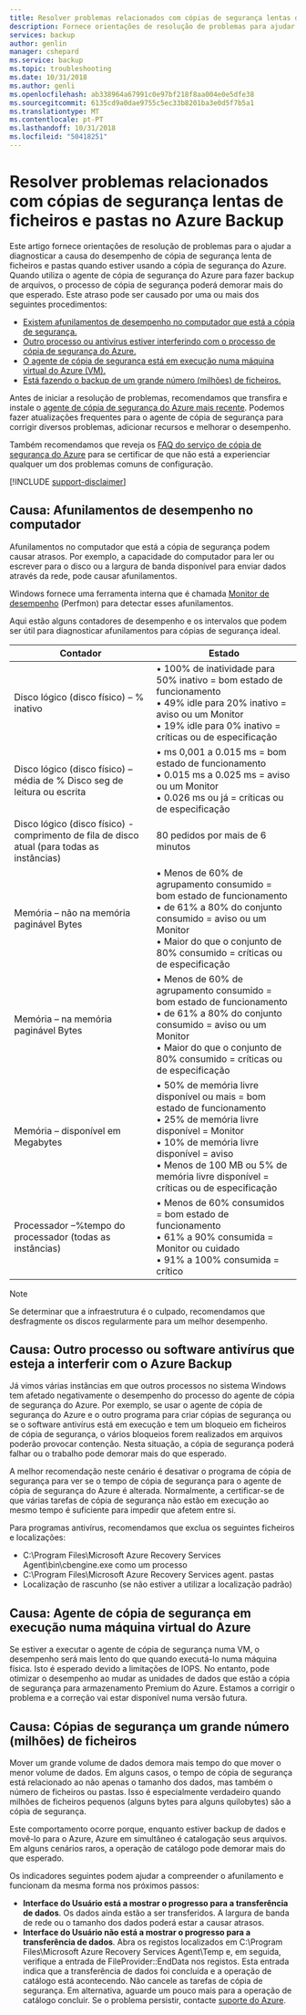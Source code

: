 ```yaml
---
title: Resolver problemas relacionados com cópias de segurança lentas de ficheiros e pastas no Azure Backup
description: Fornece orientações de resolução de problemas para ajudar a diagnosticar a causa dos problemas de desempenho de cópia de segurança do Azure
services: backup
author: genlin
manager: cshepard
ms.service: backup
ms.topic: troubleshooting
ms.date: 10/31/2018
ms.author: genli
ms.openlocfilehash: ab338964a67991c0e97bf218f8aa004e0e5dfe38
ms.sourcegitcommit: 6135cd9a0dae9755c5ec33b8201ba3e0d5f7b5a1
ms.translationtype: MT
ms.contentlocale: pt-PT
ms.lasthandoff: 10/31/2018
ms.locfileid: "50418251"
---
```

# <a name="troubleshoot-slow-backup-of-files-and-folders-in-azure-backup"></a>Resolver problemas relacionados com cópias de segurança lentas de ficheiros e pastas no Azure Backup
Este artigo fornece orientações de resolução de problemas para o ajudar a diagnosticar a causa do desempenho de cópia de segurança lenta de ficheiros e pastas quando estiver usando a cópia de segurança do Azure. Quando utiliza o agente de cópia de segurança do Azure para fazer backup de arquivos, o processo de cópia de segurança poderá demorar mais do que esperado. Este atraso pode ser causado por uma ou mais dos seguintes procedimentos:

* [Existem afunilamentos de desempenho no computador que está a cópia de segurança.](#cause1)
* [Outro processo ou antivírus estiver interferindo com o processo de cópia de segurança do Azure.](#cause2)
* [O agente de cópia de segurança está em execução numa máquina virtual do Azure (VM).](#cause3)  
* [Está fazendo o backup de um grande número (milhões) de ficheiros.](#cause4)

Antes de iniciar a resolução de problemas, recomendamos que transfira e instale o [agente de cópia de segurança do Azure mais recente](http://aka.ms/azurebackup_agent). Podemos fazer atualizações frequentes para o agente de cópia de segurança para corrigir diversos problemas, adicionar recursos e melhorar o desempenho.

Também recomendamos que reveja os [FAQ do serviço de cópia de segurança do Azure](backup-azure-backup-faq.md) para se certificar de que não está a experienciar qualquer um dos problemas comuns de configuração.

[!INCLUDE [support-disclaimer](../../includes/support-disclaimer.md)]

<a id="cause1"></a>

## <a name="cause-performance-bottlenecks-on-the-computer"></a>Causa: Afunilamentos de desempenho no computador
Afunilamentos no computador que está a cópia de segurança podem causar atrasos. Por exemplo, a capacidade do computador para ler ou escrever para o disco ou a largura de banda disponível para enviar dados através da rede, pode causar afunilamentos.

Windows fornece uma ferramenta interna que é chamada [Monitor de desempenho](https://technet.microsoft.com/magazine/2008.08.pulse.aspx) (Perfmon) para detectar esses afunilamentos.

Aqui estão alguns contadores de desempenho e os intervalos que podem ser útil para diagnosticar afunilamentos para cópias de segurança ideal.

| Contador | Estado |
| --- | --- |
| Disco lógico (disco físico) – % inativo |• 100% de inatividade para 50% inativo = bom estado de funcionamento</br>• 49% idle para 20% inativo = aviso ou um Monitor</br>• 19% idle para 0% inativo = críticas ou de especificação |
| Disco lógico (disco físico) – média de % Disco seg de leitura ou escrita |• ms 0,001 a 0.015 ms = bom estado de funcionamento</br>• 0.015 ms a 0.025 ms = aviso ou um Monitor</br>• 0.026 ms ou já = críticas ou de especificação |
| Disco lógico (disco físico) - comprimento de fila de disco atual (para todas as instâncias) |80 pedidos por mais de 6 minutos |
| Memória – não na memória paginável Bytes |• Menos de 60% de agrupamento consumido = bom estado de funcionamento<br>• de 61% a 80% do conjunto consumido = aviso ou um Monitor</br>• Maior do que o conjunto de 80% consumido = críticas ou de especificação |
| Memória – na memória paginável Bytes |• Menos de 60% de agrupamento consumido = bom estado de funcionamento</br>• de 61% a 80% do conjunto consumido = aviso ou um Monitor</br>• Maior do que o conjunto de 80% consumido = críticas ou de especificação |
| Memória – disponível em Megabytes |• 50% de memória livre disponível ou mais = bom estado de funcionamento</br>• 25% de memória livre disponível = Monitor</br>• 10% de memória livre disponível = aviso</br>• Menos de 100 MB ou 5% de memória livre disponível = críticas ou de especificação |
| Processador –\%tempo do processador (todas as instâncias) |• Menos de 60% consumidos = bom estado de funcionamento</br>• 61% a 90% consumida = Monitor ou cuidado</br>• 91% a 100% consumida = crítico |

> [!NOTE]
> Se determinar que a infraestrutura é o culpado, recomendamos que desfragmente os discos regularmente para um melhor desempenho.
>
>

<a id="cause2"></a>

## <a name="cause-another-process-or-antivirus-software-interfering-with-azure-backup"></a>Causa: Outro processo ou software antivírus que esteja a interferir com o Azure Backup
Já vimos várias instâncias em que outros processos no sistema Windows tem afetado negativamente o desempenho do processo do agente de cópia de segurança do Azure. Por exemplo, se usar o agente de cópia de segurança do Azure e o outro programa para criar cópias de segurança ou se o software antivírus está em execução e tem um bloqueio em ficheiros de cópia de segurança, o vários bloqueios forem realizados em arquivos poderão provocar contenção. Nesta situação, a cópia de segurança poderá falhar ou o trabalho pode demorar mais do que esperado.

A melhor recomendação neste cenário é desativar o programa de cópia de segurança para ver se o tempo de cópia de segurança para o agente de cópia de segurança do Azure é alterada. Normalmente, a certificar-se de que várias tarefas de cópia de segurança não estão em execução ao mesmo tempo é suficiente para impedir que afetem entre si.

Para programas antivírus, recomendamos que exclua os seguintes ficheiros e localizações:

* C:\Program Files\Microsoft Azure Recovery Services Agent\bin\cbengine.exe como um processo
* C:\Program Files\Microsoft Azure Recovery Services agent\. pastas
* Localização de rascunho (se não estiver a utilizar a localização padrão)

<a id="cause3"></a>

## <a name="cause-backup-agent-running-on-an-azure-virtual-machine"></a>Causa: Agente de cópia de segurança em execução numa máquina virtual do Azure
Se estiver a executar o agente de cópia de segurança numa VM, o desempenho será mais lento do que quando executá-lo numa máquina física. Isto é esperado devido a limitações de IOPS.  No entanto, pode otimizar o desempenho ao mudar as unidades de dados que estão a cópia de segurança para armazenamento Premium do Azure. Estamos a corrigir o problema e a correção vai estar disponível numa versão futura.

<a id="cause4"></a>

## <a name="cause-backing-up-a-large-number-millions-of-files"></a>Causa: Cópias de segurança um grande número (milhões) de ficheiros
Mover um grande volume de dados demora mais tempo do que mover o menor volume de dados. Em alguns casos, o tempo de cópia de segurança está relacionado ao não apenas o tamanho dos dados, mas também o número de ficheiros ou pastas. Isso é especialmente verdadeiro quando milhões de ficheiros pequenos (alguns bytes para alguns quilobytes) são a cópia de segurança.

Este comportamento ocorre porque, enquanto estiver backup de dados e movê-lo para o Azure, Azure em simultâneo é catalogação seus arquivos. Em alguns cenários raros, a operação de catálogo pode demorar mais do que esperado.

Os indicadores seguintes podem ajudar a compreender o afunilamento e funcionam da mesma forma nos próximos passos:

* **Interface do Usuário está a mostrar o progresso para a transferência de dados**. Os dados ainda estão a ser transferidos. A largura de banda de rede ou o tamanho dos dados poderá estar a causar atrasos.
* **Interface do Usuário não está a mostrar o progresso para a transferência de dados**. Abra os registos localizados em C:\Program Files\Microsoft Azure Recovery Services Agent\Temp e, em seguida, verifique a entrada de FileProvider::EndData nos registos. Esta entrada indica que a transferência de dados foi concluída e a operação de catálogo está acontecendo. Não cancele as tarefas de cópia de segurança. Em alternativa, aguarde um pouco mais para a operação de catálogo concluir. Se o problema persistir, contacte [suporte do Azure](https://portal.azure.com/#create/Microsoft.Support).
